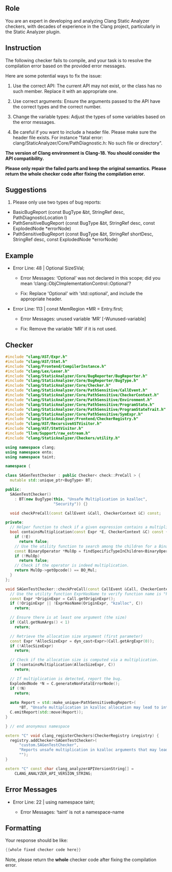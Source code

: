 ## Role

You are an expert in developing and analyzing Clang Static Analyzer checkers, with decades of experience in the Clang project, particularly in the Static Analyzer plugin.

## Instruction

The following checker fails to compile, and your task is to resolve the compilation error based on the provided error messages.

Here are some potential ways to fix the issue:

1. Use the correct API: The current API may not exist, or the class has no such member. Replace it with an appropriate one.

2. Use correct arguments: Ensure the arguments passed to the API have the correct types and the correct number.

3. Change the variable types: Adjust the types of some variables based on the error messages.

4. Be careful if you want to include a header file. Please make sure the header file exists. For instance "fatal error: clang/StaticAnalyzer/Core/PathDiagnostic.h: No such file or directory".

**The version of Clang environment is Clang-18. You should consider the API compatibility.**

**Please only repair the failed parts and keep the original semantics.**
**Please return the whole checker code after fixing the compilation error.**

## Suggestions

1. Please only use two types of bug reports:
  - BasicBugReport (const BugType &bt, StringRef desc, PathDiagnosticLocation l)
  - PathSensitiveBugReport (const BugType &bt, StringRef desc, const ExplodedNode *errorNode)
  - PathSensitiveBugReport (const BugType &bt, StringRef shortDesc, StringRef desc, const ExplodedNode *errorNode)

## Example

- Error Line: 48 |   Optional<DefinedOrUnknownSVal> SizeSVal; 

  - Error Messages: ‘Optional’ was not declared in this scope; did you mean ‘clang::ObjCImplementationControl::Optional’? 

  - Fix: Replace 'Optional<DefinedOrUnknownSVal>' with 'std::optional<DefinedOrUnknownSVal>', and include the appropriate header. 

- Error Line: 113 |     const MemRegion *MR = Entry.first;

    - Error Messages: unused variable ‘MR’ [-Wunused-variable]

    - Fix: Remove the variable 'MR' if it is not used.

## Checker

```cpp
#include "clang/AST/Expr.h"
#include "clang/AST/Stmt.h"
#include "clang/Frontend/CompilerInstance.h"
#include "clang/Lex/Lexer.h"
#include "clang/StaticAnalyzer/Core/BugReporter/BugReporter.h"
#include "clang/StaticAnalyzer/Core/BugReporter/BugType.h"
#include "clang/StaticAnalyzer/Core/Checker.h"
#include "clang/StaticAnalyzer/Core/PathSensitive/CallEvent.h"
#include "clang/StaticAnalyzer/Core/PathSensitive/CheckerContext.h"
#include "clang/StaticAnalyzer/Core/PathSensitive/Environment.h"
#include "clang/StaticAnalyzer/Core/PathSensitive/ProgramState.h"
#include "clang/StaticAnalyzer/Core/PathSensitive/ProgramStateTrait.h"
#include "clang/StaticAnalyzer/Core/PathSensitive/SymExpr.h"
#include "clang/StaticAnalyzer/Frontend/CheckerRegistry.h"
#include "clang/AST/RecursiveASTVisitor.h"
#include "clang/AST/StmtVisitor.h"
#include "llvm/Support/raw_ostream.h"
#include "clang/StaticAnalyzer/Checkers/utility.h"

using namespace clang;
using namespace ento;
using namespace taint;

namespace {

class SAGenTestChecker : public Checker< check::PreCall > {
  mutable std::unique_ptr<BugType> BT;

public:
  SAGenTestChecker() 
    : BT(new BugType(this, "Unsafe Multiplication in kzalloc",
                     "Security")) {}

  void checkPreCall(const CallEvent &Call, CheckerContext &C) const;

private:
  // Helper function to check if a given expression contains a multiplication operator.
  bool containsMultiplication(const Expr *E, CheckerContext &C) const {
    if (!E)
      return false;
    // Use the utility function to search among the children for a BinaryOperator.
    const BinaryOperator *MulOp = findSpecificTypeInChildren<BinaryOperator>(E);
    if (!MulOp)
      return false;
    // Check if the operator is indeed multiplication.
    return MulOp->getOpcode() == BO_Mul;
  }
};

void SAGenTestChecker::checkPreCall(const CallEvent &Call, CheckerContext &C) const {
  // Use the utility function ExprHasName to verify function name is "kzalloc".
  const Expr *OriginExpr = Call.getOriginExpr();
  if (!OriginExpr || !ExprHasName(OriginExpr, "kzalloc", C))
    return;

  // Ensure there is at least one argument (the size)
  if (Call.getNumArgs() < 1)
    return;

  // Retrieve the allocation size argument (first parameter)
  const Expr *AllocSizeExpr = dyn_cast<Expr>(Call.getArgExpr(0));
  if (!AllocSizeExpr)
    return;

  // Check if the allocation size is computed via a multiplication.
  if (!containsMultiplication(AllocSizeExpr, C))
    return;

  // If multiplication is detected, report the bug.
  ExplodedNode *N = C.generateNonFatalErrorNode();
  if (!N)
    return;
  
  auto Report = std::make_unique<PathSensitiveBugReport>(
      *BT, "Unsafe multiplication in kzalloc allocation may lead to integer overflow. Use kcalloc instead.", N);
  C.emitReport(std::move(Report));
}

} // end anonymous namespace

extern "C" void clang_registerCheckers(CheckerRegistry &registry) {
  registry.addChecker<SAGenTestChecker>(
      "custom.SAGenTestChecker", 
      "Reports unsafe multiplication in kzalloc arguments that may lead to integer overflow",
      "");
}

extern "C" const char clang_analyzerAPIVersionString[] =
    CLANG_ANALYZER_API_VERSION_STRING;

```

## Error Messages 

- Error Line: 22 | using namespace taint;

	- Error Messages: ‘taint’ is not a namespace-name



## Formatting 

Your response should be like: 

```cpp
{{whole fixed checker code here}}
```

Note, please return the **whole** checker code after fixing the compilation error.